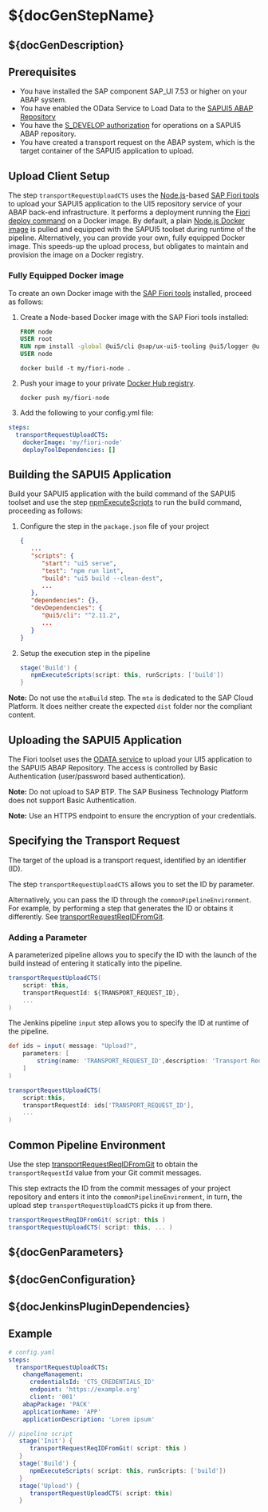 # ${docGenStepName}

## ${docGenDescription}

## Prerequisites

* You have installed the SAP component SAP_UI 7.53 or higher on your ABAP system.
* You have enabled the OData Service to Load Data to the [SAPUI5 ABAP Repository](https://sapui5.hana.ondemand.com/#/topic/a883327a82ef4cc792f3c1e7b7a48de8.html)
* You have the [S_DEVELOP authorization](https://sapui5.hana.ondemand.com/#/topic/a883327a82ef4cc792f3c1e7b7a48de8.html) for operations on a SAPUI5 ABAP repository.
* You have created a transport request on the ABAP system, which is the target container of the SAPUI5 application to upload.

## Upload Client Setup

The step `transportRequestUploadCTS` uses the [Node.js](https://nodejs.org)-based [SAP Fiori tools](https://help.sap.com/viewer/product/SAP_FIORI_tools/Latest/en-US) to upload your SAPUI5 application to the UI5 repository service of your ABAP back-end infrastructure. It performs a deployment running the [Fiori deploy command](https://www.npmjs.com/package/@sap/ux-ui5-tooling#fiori-deploy---performs-the-deployment-of-the-application-into-an-abap-system) on a Docker image.
By default, a plain [Node.js Docker image](https://hub.docker.com/_/node) is pulled and equipped with the SAPUI5 toolset during runtime of the pipeline.
Alternatively, you can provide your own, fully equipped Docker image. This speeds-up the upload process, but obligates to maintain and provision the image on a Docker registry.

### Fully Equipped Docker image

To create an own Docker image with the [SAP Fiori tools](https://help.sap.com/viewer/product/SAP_FIORI_tools/Latest/en-US) installed, proceed as follows:

1. Create a Node-based Docker image with the SAP Fiori tools installed:

   ```Dockerfile
   FROM node
   USER root
   RUN npm install -global @ui5/cli @sap/ux-ui5-tooling @ui5/logger @ui5/fs
   USER node
   ```

   ```/bin/bash
   docker build -t my/fiori-node .
   ```

1. Push your image to your private [Docker Hub registry](https://hub.docker.com/).

   ```/bin/bash
   docker push my/fiori-node  
   ```

1. Add the following to your config.yml file:

```yaml
steps:
  transportRequestUploadCTS:
    dockerImage: 'my/fiori-node'
    deployToolDependencies: []
```

## Building the SAPUI5 Application

Build your SAPUI5 application with the build command of the SAPUI5 toolset and use the step [npmExecuteScripts](npmExecuteScripts.md) to run the build command, proceeding as follows:

1. Configure the step in the `package.json` file of your project

   ```json
   {
      ...
      "scripts": {
         "start": "ui5 serve",
         "test": "npm run lint",
         "build": "ui5 build --clean-dest",
         ...
      },
      "dependencies": {},
      "devDependencies": {
         "@ui5/cli": "^2.11.2",
         ...
      }
   }
   ```

1. Setup the execution step in the pipeline

   ```groovy
   stage('Build') {
      npmExecuteScripts(script: this, runScripts: ['build'])
   }
   ```

**Note:** Do not use the `mtaBuild` step. The `mta` is dedicated to the SAP Cloud Platform. It does neither create the expected `dist` folder nor the compliant content.

## Uploading the SAPUI5 Application

The Fiori toolset uses the [ODATA service](https://ui5.sap.com/#/topic/a883327a82ef4cc792f3c1e7b7a48de8) to upload your UI5 application to the SAPUI5 ABAP Repository.
The access is controlled by Basic Authentication (user/password based authentication).

**Note:** Do not upload to SAP BTP. The SAP Business Technology Platform does not support Basic Authentication.

**Note:** Use an HTTPS endpoint to ensure the encryption of your credentials.

## Specifying the Transport Request

The target of the upload is a transport request, identified by an identifier (ID).

The step `transportRequestUploadCTS` allows you to set the ID by parameter.

Alternatively, you can pass the ID through the `commonPipelineEnvironment`.
For example, by performing a step that generates the ID or obtains it differently.
See [transportRequestReqIDFromGit](transportRequestReqIDFromGit.md).

### Adding a Parameter

A parameterized pipeline allows you to specify the ID with the launch of the build instead of entering it statically into the pipeline.

```groovy
transportRequestUploadCTS(
    script: this,
    transportRequestId: ${TRANSPORT_REQUEST_ID},
    ...
)
```

The Jenkins pipeline `input` step allows you to specify the ID at runtime of the pipeline.

```groovy
def ids = input( message: "Upload?",
    parameters: [
        string(name: 'TRANSPORT_REQUEST_ID',description: 'Transport Request ID')
    ]
)

transportRequestUploadCTS(
    script:this,
    transportRequestId: ids['TRANSPORT_REQUEST_ID'],
    ...
)
```

## Common Pipeline Environment

Use the step [transportRequestReqIDFromGit](transportRequestReqIDFromGit.md) to obtain the  `transportRequestId` value from your Git commit messages.

This step extracts the ID from the commit messages of your project repository and enters it into the `commonPipelineEnvironment`, in turn, the upload step `transportRequestUploadCTS` picks it up from there.

```groovy
transportRequestReqIDFromGit( script: this )
transportRequestUploadCTS( script: this, ... )
```

## ${docGenParameters}

## ${docGenConfiguration}

## ${docJenkinsPluginDependencies}

## Example

```yaml
# config.yaml
steps:
  transportRequestUploadCTS:
    changeManagement:
      credentialsId: 'CTS_CREDENTIALS_ID'
      endpoint: 'https://example.org'
      client: '001'
    abapPackage: 'PACK'
    applicationName: 'APP'
    applicationDescription: 'Lorem ipsum'
```

```groovy
// pipeline script
   stage('Init') {
      transportRequestReqIDFromGit( script: this )
   }
   stage('Build') {
      npmExecuteScripts( script: this, runScripts: ['build'])
   }
   stage('Upload') {
      transportRequestUploadCTS( script: this)
   }
```
